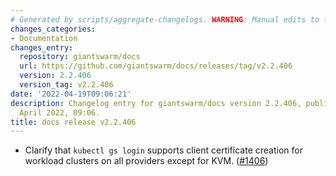 ```yaml
---
# Generated by scripts/aggregate-changelogs. WARNING: Manual edits to this files will be overwritten.
changes_categories:
- Documentation
changes_entry:
  repository: giantswarm/docs
  url: https://github.com/giantswarm/docs/releases/tag/v2.2.406
  version: 2.2.406
  version_tag: v2.2.406
date: '2022-04-19T09:06:21'
description: Changelog entry for giantswarm/docs version 2.2.406, published on 19
  April 2022, 09:06.
title: docs release v2.2.406
---
```


- Clarify that `kubectl gs login` supports client certificate creation for workload clusters on all providers except for KVM. ([#1406](https://github.com/giantswarm/docs/pull/1406))
